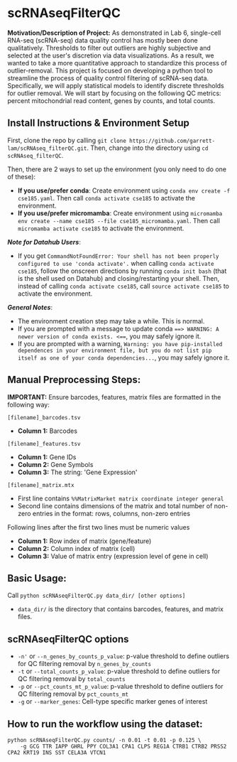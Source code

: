 # scRNAseqFilterQC

**Motivation/Description of Project:** As demonstrated in Lab 6, single-cell RNA-seq (scRNA-seq) data quality control has mostly been done qualitatively. Thresholds to filter out outliers are highly subjective and selected at the user's discretion via data visualizations. As a result, we wanted to take a more quantitative approach to standardize this process of outlier-removal. This project is focused on developing a python tool to streamline the process of quality control filtering of scRNA-seq data. Specifically, we will apply statistical models to identify discrete thresholds for outlier removal. We will start by focusing on the following QC metrics: percent mitochondrial read content, genes by counts, and total counts. 

## Install Instructions & Environment Setup
First, clone the repo by calling `git clone https://github.com/garrett-lam/scRNAseq_filterQC.git`. Then, change into the directory using `cd scRNAseq_filterQC`.

Then, there are 2 ways to set up the environment (you only need to do one of these): 
 - __If you use/prefer conda__: Create environment using `conda env create -f cse185.yaml`. Then call `conda activate cse185` to activate the environment.
 - __If you use/prefer micromamba__: Create environment using `micromamba env create --name cse185 --file cse185_micromamba.yaml`. Then call `micromamba activate cse185` to activate the environment.

___Note for Datahub Users___:
 - If you get `CommandNotFoundError: Your shell has not been properly configured to use 'conda activate'.` when calling `conda activate cse185`, follow the onscreen directions by running `conda init bash` (that is the shell used on Datahub) and closing/restarting your shell. Then, instead of calling `conda activate cse185`, call `source activate cse185` to activate the environment.

___General Notes___:
 - The environment creation step may take a while. This is normal.
 - If you are prompted with a message to update conda `==> WARNING: A newer version of conda exists. <==`, you may safely ignore it.
 - If you are prompted with a warning, `Warning: you have pip-installed dependences in your environment file, but you do not list pip itself as one of your conda dependencies...`, you may safely ignore it.

## Manual Preprocessing Steps:
**IMPORTANT:** Ensure barcodes, features, matrix files are formatted in the following way:

`[filename]_barcodes.tsv`
 - **Column 1:** Barcodes

`[filename]_features.tsv`
 - **Column 1:** Gene IDs
 - **Column 2:** Gene Symbols
 - **Column 3:** The string: 'Gene Expression'

`[filename]_matrix.mtx`
- First line contains `%%MatrixMarket matrix coordinate integer general`
- Second line contains dimensions of the matrix and total number of non-zero entries in the format: rows, columns, non-zero entries

Following lines after the first two lines must be numeric values
 - **Column 1:** Row index of matrix (gene/feature)
 - **Column 2:** Column index of matrix (cell)
 - **Column 3:** Value of matrix entry (expression level of gene in cell)

## Basic Usage:
Call `python scRNAseqFilterQC.py data_dir/ [other options]`
- `data_dir/` is the directory that contains barcodes, features, and matrix files. 

## scRNAseqFilterQC options
- `-n'` or `--n_genes_by_counts_p_value`: p-value threshold to define outliers for QC filtering removal by `n_genes_by_counts`
- `-t` or `--total_counts_p_value`: p-value threshold to define outliers for QC filtering removal by `total_counts`
- `-p` or `--pct_counts_mt_p_value`: p-value threshold to define outliers for QC filtering removal by `pct_counts_mt`
- `-g` or `--marker_genes`: Cell-type specific marker genes of interest

## How to run the workflow using the dataset:
```
python scRNAseqFilterQC.py counts/ -n 0.01 -t 0.01 -p 0.125 \
    -g GCG TTR IAPP GHRL PPY COL3A1 CPA1 CLPS REG1A CTRB1 CTRB2 PRSS2 CPA2 KRT19 INS SST CELA3A VTCN1
```
